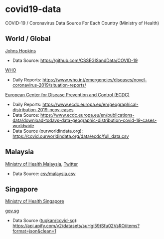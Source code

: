 # covid19-data

COVID-19 / Coronavirus Data Source For Each Country (Ministry of Health)

## World / Global

[Johns Hopkins](https://coronavirus.jhu.edu/)

- Data Source: https://github.com/CSSEGISandData/COVID-19

[WHO](https://www.who.int/emergencies/diseases/novel-coronavirus-2019)

- Daily Reports: https://www.who.int/emergencies/diseases/novel-coronavirus-2019/situation-reports/

[European Center for Disease Prevention and Control (ECDC)](https://www.ecdc.europa.eu/en/covid-19-pandemic)

- Daily Reports: https://www.ecdc.europa.eu/en/geographical-distribution-2019-ncov-cases
- Data Source: https://www.ecdc.europa.eu/en/publications-data/download-todays-data-geographic-distribution-covid-19-cases-worldwide
- Data Source (ourworldindata.org): https://covid.ourworldindata.org/data/ecdc/full_data.csv

## Malaysia

[Ministry of Health Malaysia](http://www.moh.gov.my/index.php/pages/view/2019-ncov-wuhan), [Twitter](https://twitter.com/KKMPutrajaya)

- Data Source: [csv/malaysia.csv](csv/malaysia.csv)

## Singapore

[Ministry of Health Singapore](https://www.moh.gov.sg/covid-19)

[gov.sg](https://www.gov.sg/article/covid-19-cases-in-singapore)

- Data Source ([tugkan/covid-sg](https://github.com/tugkan/covid-sg)): https://api.apify.com/v2/datasets/suHgi59tSfu02VsRO/items?format=json&clean=1


